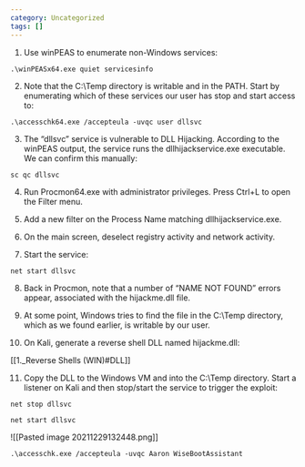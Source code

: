 ```yaml
---
category: Uncategorized
tags: []
---
```

   1. Use winPEAS to enumerate non-Windows services:

```command prompt - windows
.\winPEASx64.exe quiet servicesinfo
```


2. Note that the C:\Temp directory is writable and in the PATH. Start by enumerating which of these services our user has stop and start access to:

```command prompt - windows
.\accesschk64.exe /accepteula -uvqc user dllsvc
```

3. The “dllsvc” service is vulnerable to DLL Hijacking. According to the winPEAS output, the service runs the dllhijackservice.exe executable. We can confirm this manually:

```command prompt - windows
sc qc dllsvc
```

4. Run Procmon64.exe with administrator privileges. Press Ctrl+L to open the Filter menu.

5. Add a new filter on the Process Name matching dllhijackservice.exe.

6. On the main screen, deselect registry activity and network activity.

7. Start the service:

```command prompt - windows
net start dllsvc
```

8. Back in Procmon, note that a number of “NAME NOT FOUND” errors appear, associated with the hijackme.dll file.

9. At some point, Windows tries to find the file in the C:\Temp directory, which as we found earlier, is writable by our user.

10. On Kali, generate a reverse shell DLL named hijackme.dll:

[[1._Reverse Shells (WIN)#DLL]]

11. Copy the DLL to the Windows VM and into the C:\Temp directory. Start a listener on Kali and then stop/start the service to trigger the exploit:

```command prompt - windows
net stop dllsvc
```

```command prompt - windows
net start dllsvc
```

![[Pasted image 20211229132448.png]]

```command prompt - windows
.\accesschk.exe /accepteula -uvqc Aaron WiseBootAssistant
```
